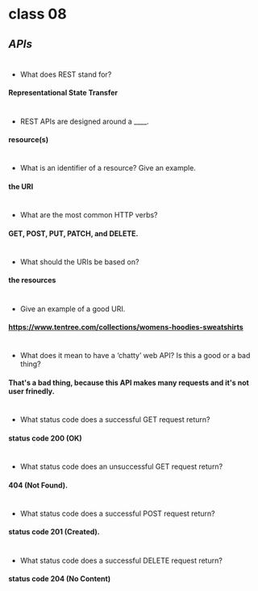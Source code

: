 # class 08
## _APIs_
#
- What does REST stand for?
#### Representational State Transfer
#
- REST APIs are designed around a ____.
#### resource(s)
#
- What is an identifier of a resource? Give an example.
#### the URI
#
- What are the most common HTTP verbs?
#### GET, POST, PUT, PATCH, and DELETE.
#
- What should the URIs be based on?
#### the resources
#
- Give an example of a good URI.
#### https://www.tentree.com/collections/womens-hoodies-sweatshirts
#
- What does it mean to have a ‘chatty’ web API? Is this a good or a bad thing?
#### That's a bad thing, because this API makes many requests and it's not user frinedly.
#
- What status code does a successful GET request return?
#### status code 200 (OK)
#
- What status code does an unsuccessful GET request return?
#### 404 (Not Found).
#
- What status code does a successful POST request return?
#### status code 201 (Created).
#
- What status code does a successful DELETE request return?
#### status code 204 (No Content)
#